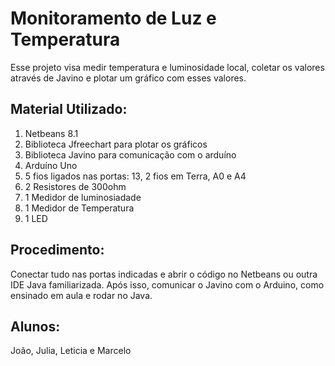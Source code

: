 # Monitoramento de Luz e Temperatura

Esse projeto visa medir temperatura e luminosidade local, coletar os valores através de Javino e plotar um gráfico com esses valores.

## Material Utilizado:
1. Netbeans 8.1
2. Biblioteca Jfreechart para plotar os gráficos
3. Biblioteca Javino para comunicação com o arduíno
4. Arduíno Uno
5. 5 fios ligados nas portas: 13, 2 fios em Terra, A0 e A4
6. 2 Resistores de 300ohm
7. 1 Medidor de luminosiadade
8. 1 Medidor de Temperatura
9. 1 LED

## Procedimento:
Conectar tudo nas portas indicadas e abrir o código no Netbeans ou outra IDE Java familiarizada. Após isso, comunicar o Javino com o Arduino, como ensinado em aula e rodar no Java.

## Alunos:
João, Julia, Leticia e Marcelo
